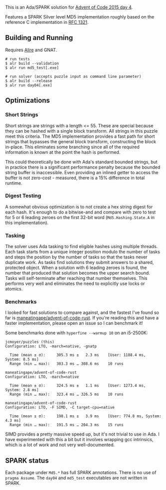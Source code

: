 This is an Ada/SPARK solution for [Advent of Code 2015 day
4](https://adventofcode.com/2015/day/4).

Features a SPARK Silver level MD5 implementation roughly based on the reference
C implementation in [RFC 1321](https://www.ietf.org/rfc/rfc1321.txt).

## Building and Running

Requires [Alire](https://alire.ada.dev/) and GNAT.

```
# run tests
$ alr build --validation
$ alr run md5_test[.exe]

# run solver (accepts puzzle input as command line parameter)
$ alr build --release
$ alr run day04[.exe]
```

## Optimizations

### Short Strings

Short strings are strings with a length <= 55. These are special because they
can be hashed with a single block transform. All strings in this puzzle meet
this criteria. The MD5 implementation provides a fast path for short strings
that bypasses the general block transform, constructing the block in-place.
This eliminates some branching since all of the required information is known
at the point the hash is performed.

This could theoretically be done with Ada's standard bounded strings, but in
practice there is a significant performance penalty because the bounded string
buffer is inaccessible. Even providing an inlined getter to access the buffer
is not zero-cost - measured, there is a 15% difference in total runtime.

### Digest Testing

A somewhat obvious optimization is to not create a hex string digest for each
hash. It's enough to do a bitwise-and and compare with zero to test for 5 or 6
leading zeroes on the first 32-bit word (`Md5.Hashing.State.A` in this
implementation).

### Tasking

The solver uses Ada tasking to find eligible hashes using multiple threads.
Each task starts from a unique integer position modulo the number of tasks and
steps the position by the number of tasks so that the tasks never duplicate
work. As tasks find solutions they submit answers to a shared, protected
object. When a solution with 6 leading zeroes is found, the number that
produced that solution becomes the upper search bound. Tasks will
self-terminate after reaching that number themselves. This performs very well
and eliminates the need to explicitly use locks or atomics.

### Benchmarks

I looked for fast solutions to compare against, and the fastest I've found so
far is [maneatingape/advent-of-code-rust](https://github.com/maneatingape/advent-of-code-rust).
If you're reading this and have a faster implementation, please open an issue
so I can benchmark it!

Some benchmarks done with `hyperfine --warmup 10` on an i5-2500K:

```
jcmoyer/puzzles (this)
Configuration: LTO, -march=native, -gnatp

  Time (mean ± σ):     305.3 ms ±   2.3 ms    [User: 1188.4 ms, System: 8.5 ms]
  Range (min … max):   303.3 ms … 308.6 ms    10 runs

maneatingape/advent-of-code-rust
Configuration: LTO, -march=native

  Time (mean ± σ):     324.5 ms ±   1.1 ms    [User: 1273.4 ms, System: 2.8 ms]
  Range (min … max):   323.4 ms … 326.5 ms    10 runs

maneatingape/advent-of-code-rust
Configuration: LTO, -F SIMD, -C target-cpu=native

  Time (mean ± σ):     198.1 ms ±   3.9 ms    [User: 774.8 ms, System: 4.3 ms]
  Range (min … max):   191.5 ms … 204.3 ms    15 runs
```

SIMD provides a pretty massive speed up, but it's not trivial to use in Ada. I
have experimented with this a bit but it involves wrapping gcc intrinsics,
which is a lot of work and not very well-documented.

## SPARK status

Each package under `Md5.*` has full SPARK annotations. There is no use of
`pragma Assume`. The `day04` and `md5_test` executables are not written in
SPARK.
